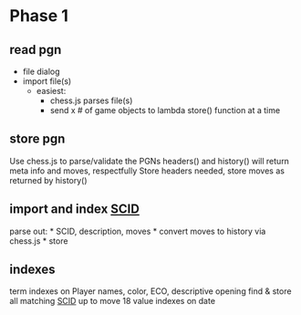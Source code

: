 # Phase 1
## read pgn
  * file dialog
  * import file(s)
    * easiest:
      * chess.js parses file(s)
      * send x # of game objects to lambda store() function at a time
## store pgn
  Use chess.js to parse/validate the PGNs
  headers() and history() will return meta info and moves, respectfully
  Store headers needed, store moves as returned by history()
## import and index [SCID](http://watfordchessclub.org/images/downloads/scid.eco)
  parse out:
    * SCID, description, moves
    * convert moves to history via chess.js
    * store
## indexes
  term indexes on Player names, color, ECO, descriptive opening
  find & store all matching [SCID](http://watfordchessclub.org/images/downloads/scid.eco) up to move 18
  value indexes on date
  
